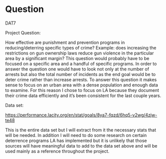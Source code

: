 # Question
DAT7 

Project Question:

How effective are punishment and prevention programs in reducing/deterring specific types of crime? Example: does increasing the restrictions on gun ownership laws reduce gun violence in the particular area by a significant margin? This question would probably have to be focused on a specific area and a handful of specific programs.  In order to answer the question one would have to look not only at the number of arrests but also the total number of incidents as the end goal would be to deter crime rather than increase arrests. To answer this question it makes sense to focus on an urban area with a dense population and enough data to examine. For this reason I chose to focus on LA because they document their crime data efficiently and it’s been consistent for the last couple years. 

Data set:

https://performance.lacity.org/en/stat/goals/8ya7-fqzd/6hq5-v2wg/4zjw-te48

This is the entire data set but I will extract from it the necessary stats that will be needed. In addition I will need to do some research on certain deterrence programs LA has implemented but it is unlikely that those sources will have meaningful data to add to the data set above and will be used mainly as a reference throughout the project.

